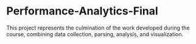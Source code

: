 # Performance-Analytics-Final
This project represents the culmination of the work developed during the course, combining data collection, parsing, analysis, and visualization.
